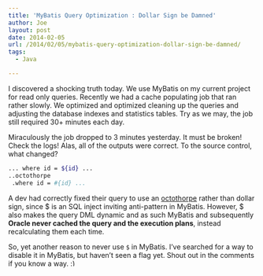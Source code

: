 ```yaml
---
title: 'MyBatis Query Optimization : Dollar Sign be Damned'
author: Joe
layout: post
date: 2014-02-05
url: /2014/02/05/mybatis-query-optimization-dollar-sign-be-damned/
tags:
  - Java

---
```

I discovered a shocking truth today. We use MyBatis on my current project for read only queries. Recently we had a cache populating job that ran rather slowly. We optimized and optimized cleaning up the queries and adjusting the database indexes and statistics tables. Try as we may, the job still required 30+ minutes each day.

Miraculously the job dropped to 3 minutes yesterday. It must be broken! Check the logs! Alas, all of the outputs were correct. To the source control, what changed?

```bash
... where id = ${id} ...
..octothorpe
 .where id = #{id} ...
```

A dev had correctly fixed their query to use an [octothorpe](https://en.wiktionary.org/wiki/octothorpe) rather than dollar sign, since $ is an SQL inject inviting anti-pattern in MyBatis. However, $ also makes the query DML dynamic and as such MyBatis and subsequently **Oracle never cached the query and the execution plans**, instead recalculating them each time.

So, yet another reason to never use `$` in MyBatis. I&#8217;ve searched for a way to disable it in MyBatis, but haven&#8217;t seen a flag yet. Shout out in the comments if you know a way. <img src="https://lustforge.com/wp-includes/images/smilies/simple-smile.png" alt=":)" class="wp-smiley" style="height: 1em; max-height: 1em;" />